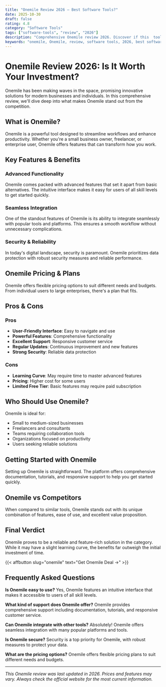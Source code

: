 ```yaml
---
title: "Onemile Review 2026 – Best Software Tools?"
date: 2025-10-30
draft: false
rating: 4.8
category: "Software Tools"
tags: ["software-tools", "review", "2026"]
description: "Comprehensive Onemile review 2026. Discover if this  tool is the best choice for your needs."
keywords: "onemile, Onemile, review, software tools, 2026, best software tools"
---
```


# Onemile Review 2026: Is It Worth Your Investment?

Onemile has been making waves in the  space, promising innovative solutions for modern businesses and individuals. In this comprehensive review, we'll dive deep into what makes Onemile stand out from the competition.

## What is Onemile?

Onemile is a powerful  tool designed to streamline workflows and enhance productivity. Whether you're a small business owner, freelancer, or enterprise user, Onemile offers features that can transform how you work.

## Key Features & Benefits

### Advanced Functionality
Onemile comes packed with advanced features that set it apart from basic alternatives. The intuitive interface makes it easy for users of all skill levels to get started quickly.

### Seamless Integration
One of the standout features of Onemile is its ability to integrate seamlessly with popular tools and platforms. This ensures a smooth workflow without unnecessary complications.

### Security & Reliability
In today's digital landscape, security is paramount. Onemile prioritizes data protection with robust security measures and reliable performance.

## Onemile Pricing & Plans

Onemile offers flexible pricing options to suit different needs and budgets. From individual users to large enterprises, there's a plan that fits.

## Pros & Cons

### Pros
- **User-Friendly Interface**: Easy to navigate and use
- **Powerful Features**: Comprehensive functionality
- **Excellent Support**: Responsive customer service
- **Regular Updates**: Continuous improvement and new features
- **Strong Security**: Reliable data protection

### Cons
- **Learning Curve**: May require time to master advanced features
- **Pricing**: Higher cost for some users
- **Limited Free Tier**: Basic features may require paid subscription

## Who Should Use Onemile?

Onemile is ideal for:
- Small to medium-sized businesses
- Freelancers and consultants
- Teams requiring collaboration tools
- Organizations focused on productivity
- Users seeking reliable  solutions

## Getting Started with Onemile

Setting up Onemile is straightforward. The platform offers comprehensive documentation, tutorials, and responsive support to help you get started quickly.

## Onemile vs Competitors

When compared to similar tools, Onemile stands out with its unique combination of features, ease of use, and excellent value proposition.

## Final Verdict

Onemile proves to be a reliable and feature-rich solution in the  category. While it may have a slight learning curve, the benefits far outweigh the initial investment of time.

{{< affbutton slug="onemile" text="Get Onemile Deal →" >}}

## Frequently Asked Questions

**Is Onemile easy to use?**
Yes, Onemile features an intuitive interface that makes it accessible to users of all skill levels.

**What kind of support does Onemile offer?**
Onemile provides comprehensive support including documentation, tutorials, and responsive customer service.

**Can Onemile integrate with other tools?**
Absolutely! Onemile offers seamless integration with many popular platforms and tools.

**Is Onemile secure?**
Security is a top priority for Onemile, with robust measures to protect your data.

**What are the pricing options?**
Onemile offers flexible pricing plans to suit different needs and budgets.

---

*This Onemile review was last updated in 2026. Prices and features may vary. Always check the official website for the most current information.*
